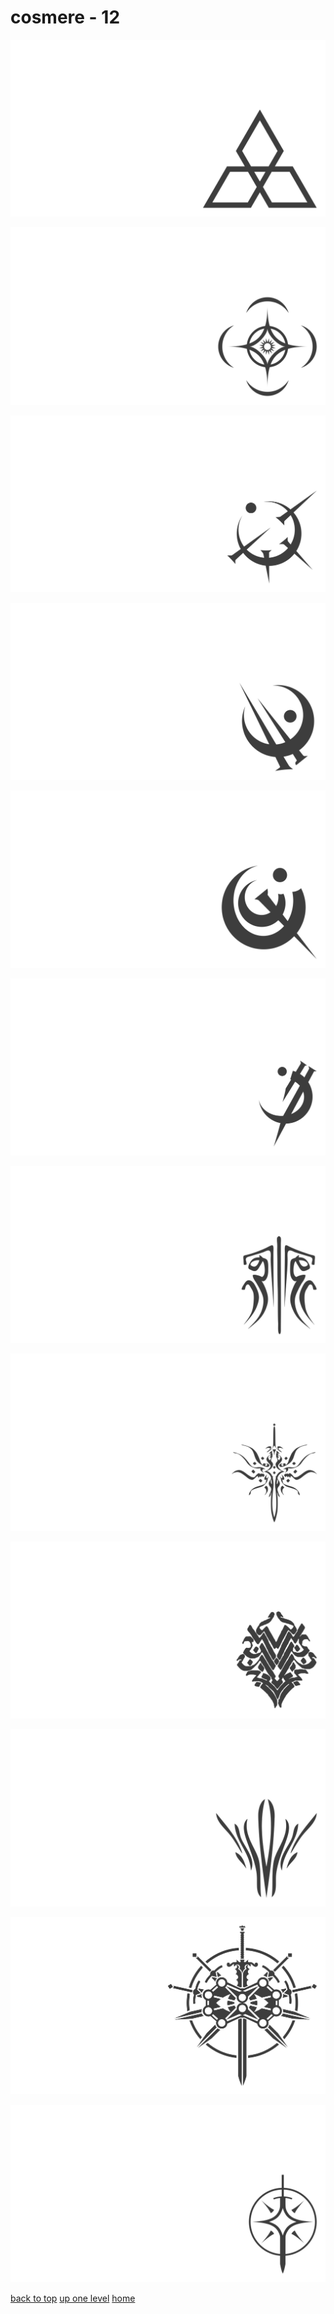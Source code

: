 # cosmere - 12
[![cosmere_ghostbloods.png](/terminal/grey%20on%20alpha/little/cosmere/cosmere_ghostbloods.png "cosmere_ghostbloods.png")](https://raw.githubusercontent.com/buckmanc/wallpapers/main/terminal/grey%20on%20alpha/little/cosmere/cosmere_ghostbloods.png)

[![cosmere.png](/terminal/grey%20on%20alpha/little/cosmere/cosmere.png "cosmere.png")](https://raw.githubusercontent.com/buckmanc/wallpapers/main/terminal/grey%20on%20alpha/little/cosmere/cosmere.png)

[![mistborn_atium.png](/terminal/grey%20on%20alpha/little/cosmere/mistborn_atium.png "mistborn_atium.png")](https://raw.githubusercontent.com/buckmanc/wallpapers/main/terminal/grey%20on%20alpha/little/cosmere/mistborn_atium.png)

[![mistborn_bronze.png](/terminal/grey%20on%20alpha/little/cosmere/mistborn_bronze.png "mistborn_bronze.png")](https://raw.githubusercontent.com/buckmanc/wallpapers/main/terminal/grey%20on%20alpha/little/cosmere/mistborn_bronze.png)

[![mistborn_chromium.png](/terminal/grey%20on%20alpha/little/cosmere/mistborn_chromium.png "mistborn_chromium.png")](https://raw.githubusercontent.com/buckmanc/wallpapers/main/terminal/grey%20on%20alpha/little/cosmere/mistborn_chromium.png)

[![mistborn_gold.png](/terminal/grey%20on%20alpha/little/cosmere/mistborn_gold.png "mistborn_gold.png")](https://raw.githubusercontent.com/buckmanc/wallpapers/main/terminal/grey%20on%20alpha/little/cosmere/mistborn_gold.png)

[![stormlight_glyph_kholin.png](/terminal/grey%20on%20alpha/little/cosmere/stormlight_glyph_kholin.png "stormlight_glyph_kholin.png")](https://raw.githubusercontent.com/buckmanc/wallpapers/main/terminal/grey%20on%20alpha/little/cosmere/stormlight_glyph_kholin.png)

[![stormlight_glyph_roshar.png](/terminal/grey%20on%20alpha/little/cosmere/stormlight_glyph_roshar.png "stormlight_glyph_roshar.png")](https://raw.githubusercontent.com/buckmanc/wallpapers/main/terminal/grey%20on%20alpha/little/cosmere/stormlight_glyph_roshar.png)

[![stormlight_glyph_thath_justice.png](/terminal/grey%20on%20alpha/little/cosmere/stormlight_glyph_thath_justice.png "stormlight_glyph_thath_justice.png")](https://raw.githubusercontent.com/buckmanc/wallpapers/main/terminal/grey%20on%20alpha/little/cosmere/stormlight_glyph_thath_justice.png)

[![stormlight_glyph_truthwatchers.png](/terminal/grey%20on%20alpha/little/cosmere/stormlight_glyph_truthwatchers.png "stormlight_glyph_truthwatchers.png")](https://raw.githubusercontent.com/buckmanc/wallpapers/main/terminal/grey%20on%20alpha/little/cosmere/stormlight_glyph_truthwatchers.png)

[![stormlight.png](/terminal/grey%20on%20alpha/little/cosmere/stormlight.png "stormlight.png")](https://raw.githubusercontent.com/buckmanc/wallpapers/main/terminal/grey%20on%20alpha/little/cosmere/stormlight.png)

[![stormlight_simple.png](/terminal/grey%20on%20alpha/little/cosmere/stormlight_simple.png "stormlight_simple.png")](https://raw.githubusercontent.com/buckmanc/wallpapers/main/terminal/grey%20on%20alpha/little/cosmere/stormlight_simple.png)



[back to top](#)
[up one level](/terminal/grey%20on%20alpha/little/README.MD)
[home](/)
